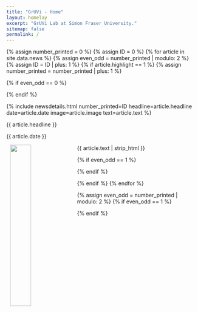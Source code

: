 ```yaml
---
title: "GrUVi - Home"
layout: homelay
excerpt: "GrUVi Lab at Simon Fraser University."
sitemap: false
permalink: /
---
```


<script type="text/javascript" language="javascript">
	$(function() {
		setTimeout( function(){ 
		    $('.news').trunk8({
			lines: 11
			});
		}  , 150 );
	setTimeout( function(){ 
		    $('.news').trunk8({
			lines: 11
			});
			
			var wells = document.getElementsByClassName("well");
			for (var i = 0; i < wells.length; i++) {
			   console.log(well.item(i));
			   //if($(this).height() > 348)
				//{
				//	$(this).lastChild.addClass('longtitle');
				//}
			}
			
		}  , 500 );
	$('.news').trunk8({
		lines: 11
		});
	});

$(window).resize(function() {

$('.news').trunk8({
	lines: 11
	});

});


</script>



{% assign number_printed = 0 %}
{% assign ID = 0 %}
{% for article in site.data.news %}
{% assign even_odd = number_printed | modulo: 2 %}
{% assign ID = ID | plus: 1 %}
{% if article.highlight == 1 %}
{% assign number_printed = number_printed | plus: 1 %}

{% if even_odd == 0 %}
<div class="row">
{% endif %}

{% include newsdetails.html number_printed=ID headline=article.headline date=article.date image=article.image text=article.text %}

<div class="col-sm-6 clearfix">
 <div class="well">
  <newstit class="subhover pointer" onclick="openNavD{{ ID }}()" style="cursor:pointer;">{{ article.headline }}</newstit>
  <p>{{ article.date }}</p>
  <img src="{{ site.url }}{{ site.baseurl }}/images/newspic/{{ article.image }}" class="img-responsive subhover pointer" onclick="openNavD{{ ID }}()" width="33%" hspace="10" style="float: left;" />
  <p class="news" style="padding: 0 15px; text-align=justify; text-justify: inter-word;">{{ article.text | strip_html }}</p>
 </div>
</div>

{% if even_odd == 1 %}
</div>
{% endif %}

{% endif %}
{% endfor %}

{% assign even_odd = number_printed | modulo: 2 %}
{% if even_odd == 1 %}
</div>
{% endif %}



